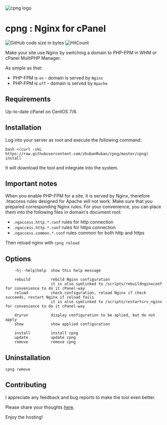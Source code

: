 <img src="https://github.com/zhubanRuban/cpng/raw/images/cpng.png" alt="cpng logo" />

# cpng : Nginx for cPanel
![GitHub code size in bytes](https://img.shields.io/github/languages/code-size/zhubanRuban/cpng?style=flat-square)
![HitCount](http://hits.dwyl.io/zhubanRuban/cpng.svg)

Make your site use Nginx by switching a domain to PHP-FPM in WHM or cPanel MultiPHP Manager.

As simple as that:
- PHP-FPM is `on` - domain is served by `Nginx`
- PHP-FPM is `off` - domain is served by `Apache`

## Requirements

Up-to-date cPanel on CentOS 7/6.

## Installation

Log into your server as root and execute the following command:
```
bash <(curl -skL https://raw.githubusercontent.com/zhubanRuban/cpng/master/cpng) install
```
It will download the tool and integrate into the system.

## Important notes

When you enable PHP-FPM for a site, it is served by Nginx, therefore .htaccess rules designed for Apache will not work.
Make sure that you prepared corresponding Nginx rules.
For your convenience, you can place them into the following files in domain's document root:

- `.ngaccess.http.*.conf` rules for http connection
- `.ngaccess.http.*.conf` rules for https connection
- `.ngaccess.common.*.conf` rules common for both http and https

Then reload nginx with `cpng reload`

## Options

```
    -h|--help|help  show this help message

    rebuild         rebild Nginx configuration
                    it is also symlinked to /scripts/rebuildnginxconf for convenience to do it cPanel-way
    reload          check configuration, reload Nginx if check succeeds, restart Nginx if reload fails
                    it is also symlinked to /scripts/restartsrv_nginx for convenience to do it cPanel-way

    dryrun          display configuration to be aplied, but do not apply
    show            show applied configuration

    install         install cpng
    update          update cpng
    remove          remove cpng

```

## Uninstallation
```
cpng remove
```

## Contributing

I appreciate any feedback and bug reports to make the tool even better.

Please share your thoughts [here](https://github.com/zhubanRuban/cpng/issues).

Enjoy the hosting!
